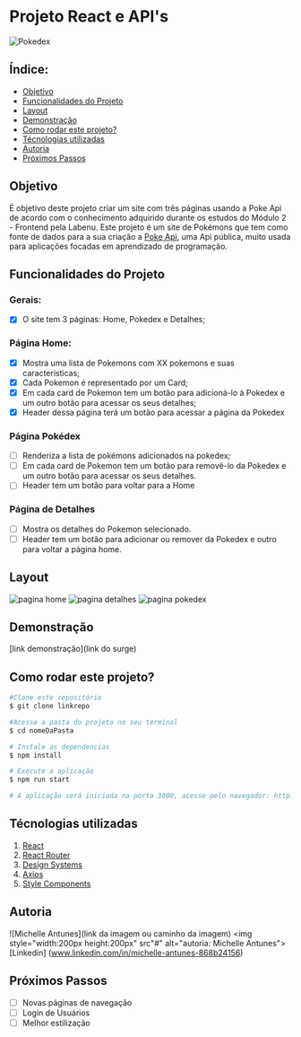 # **Projeto React e API's**

![Pokedex](./pokedex-project/src/assets/image.png)

## Índice:

- <a href="#Objetivo"> Objetivo </a>
- <a href="#Funcionalidades do Projeto"> Funcionalidades do Projeto </a>
- <a href="#Layout"> Layout </a>
- <a href="#Demonstração"> Demonstração </a>
- <a href="#Como rodar este projeto?"> Como rodar este projeto? </a>
- <a href="#Técnologias utilizadas"> Técnologias utilizadas </a>
- <a href="#Autoria"> Autoria </a>
- <a href="#Próximos Passos"> Próximos Passos </a>

## Objetivo

É objetivo deste projeto criar um site com três páginas usando a Poke Api de acordo com o conhecimento adquirido durante os estudos do Módulo 2 - Frontend pela Labenu. Este projeto é um site de Pokémons que tem como fonte de dados para a sua criação a [Poke Api](https://pokeapi.co/ "Poke Api"), uma Api pública, muito usada para aplicações focadas em aprendizado de programação.

## Funcionalidades do Projeto

### Gerais:

- [x] O site tem 3 páginas: Home, Pokedex e Detalhes;

### Página Home:

- [x] Mostra uma lista de Pokemons com XX pokemons e suas características;
- [x] Cada Pokemon é representado por um Card;
- [x] Em cada card de Pokemon tem um botão para adicioná-lo à Pokedex e um outro botão para acessar os seus detalhes;
- [x] Header dessa página terá um botão para acessar a página da Pokedex

### Página Pokédex

- [ ] Renderiza a lista de pokémons adicionados na pokedex;
- [ ] Em cada card de Pokemon tem um botão para removê-lo da Pokedex e um outro botão para acessar os seus detalhes.
- [ ] Header tem um botão para voltar para a Home

### Página de Detalhes

- [ ] Mostra os detalhes do Pokemon selecionado.
- [ ] Header tem um botão para adicionar ou remover da Pokedex e outro para voltar a página home.

## Layout

![pagina home](.caminhodatela.png)
![pagina detalhes](.caminhodatela.png)
![pagina pokedex](.caminhodatela.png)

## Demonstração

[link demonstração](link do surge)

## Como rodar este projeto?

```bash
#Clone este repositório
$ git clone linkrepo

#Acesse a pasta do projeto no seu terminal
$ cd nomeDaPasta

# Instale as dependencias
$ npm install

# Execute a aplicação
$ npm run start

# A aplicação será iniciada na porta 3000, acesse pelo navegador: http://localhost:3000

```

## Técnologias utilizadas

1. [React](https://pt-br.reactjs.org/)
2. [React Router](https://reactrouter.com/)
3. [Design Systems](https://www.designsystems.com/)
4. [Axios](https://axios-http.com/)
5. [Style Components](https://styled-components.com/)

## Autoria

![Michelle Antunes](link da imagem ou caminho da imagem)
<img style="width:200px height:200px" src"#" alt="autoria: Michelle Antunes">
[Linkedin] (www.linkedin.com/in/michelle-antunes-868b24156)

## Próximos Passos

- [ ] Novas páginas de navegação
- [ ] Login de Usuários
- [ ] Melhor estilização
